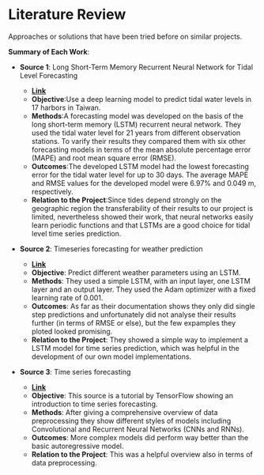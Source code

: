 # Literature Review

Approaches or solutions that have been tried before on similar projects.

**Summary of Each Work**:

- **Source 1**: Long Short-Term Memory Recurrent Neural Network for Tidal Level Forecasting

  - **[Link](https://ieeexplore.ieee.org/abstract/document/9169644)**
  - **Objective**:Use a deep learning model to predict tidal water levels in 17 harbors in Taiwan.
  - **Methods**:A forecasting model was developed on the basis of the long short-term memory (LSTM) recurrent neural network. They used the tidal water level for 21 years from different observation stations. To varify their results they compared them with six other forecasting models in terms of the mean absolute percentage error (MAPE) and root mean square error (RMSE).
  - **Outcomes**:The developed LSTM model had the lowest forecasting error for the tidal water level for up to 30 days. The average MAPE and RMSE values for the developed model were 6.97% and 0.049 m, respectively.
  - **Relation to the Project**:Since tides depend strongly on the geographic region the transferability of their results to our project is limited, nevertheless showed their work, that neural networks easily learn periodic functions and that LSTMs are a good choice for tidal level time series prediction.

- **Source 2**: Timeseries forecasting for weather prediction

  - **[Link](https://keras.io/examples/timeseries/timeseries_weather_forecasting/)**
  - **Objective**: Predict different weather parameters using an LSTM.
  - **Methods**: They used a simple LSTM, with an input layer, one LSTM layer and an output layer. They used the Adam optimizer with a fixed learning rate of 0.001.  
  - **Outcomes**: As far as their documentation shows they only did single step predictions and unfortunately did not analyse their results further (in terms of RMSE or else), but the few expamples they ploted looked promising.
  - **Relation to the Project**: They showed a simple way to implement a LSTM model for time series prediction, which was helpful in the development of our own model implementations.

- **Source 3**: Time series forecasting

  - **[Link](https://www.tensorflow.org/tutorials/structured_data/time_series#setup)**
  - **Objective**: This source is a tutorial by TensorFlow showing an introduction to time series forecasting.
  - **Methods**: After giving a comprehensive overview of data preprocessing they show different styles of models including Convolutional and Recurrent Neural Networks (CNNs and RNNs).
  - **Outcomes**: More complex models did perform way better than the basic autoregressive model.
  - **Relation to the Project**: This was a helpful overview also in terms of data preprocessing.
